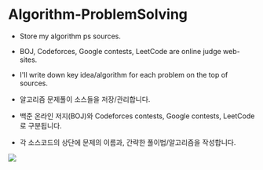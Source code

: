 # Algorithm-ProblemSolving

  * Store my algorithm ps sources.
  * BOJ, Codeforces, Google contests, LeetCode are online judge web-sites.
  * I'll write down key idea/algorithm for each problem on the top of sources.
  
  * 알고리즘 문제풀이 소스들을 저장/관리합니다.
  * 백준 온라인 저지(BOJ)와 Codeforces contests, Google contests, LeetCode 로 구분됩니다.
  * 각 소스코드의 상단에 문제의 이름과, 간략한 풀이법/알고리즘을 작성합니다.
  
[![](https://run.kaist.ac.kr/badges/codeforces/아이디.svg)](https://codeforces.com/profile/weasell)
